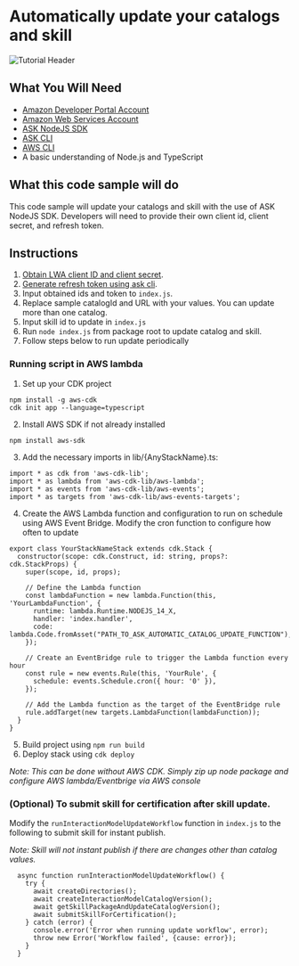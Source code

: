 Automatically update your catalogs and skill 
=============

![Tutorial Header](https://m.media-amazon.com/images/G/01/mobile-apps/dex/alexa/alexa-skills-kit/tutorials/fact/header._TTH_.png)


## What You Will Need
*  [Amazon Developer Portal Account](http://developer.amazon.com)
*  [Amazon Web Services Account](http://aws.amazon.com/)
*  [ASK NodeJS SDK](https://github.com/alexa/alexa-skills-kit-sdk-for-nodejs)
*  [ASK CLI](https://developer.amazon.com/en-US/docs/alexa/smapi/quick-start-alexa-skills-kit-command-line-interface.html)
*  [AWS CLI](https://docs.aws.amazon.com/cli/latest/userguide/getting-started-install.html)
*  A basic understanding of Node.js and TypeScript

## What this code sample will do
This code sample will update your catalogs and skill with the use of ASK NodeJS SDK. Developers will need to provide their own client id, client secret, and refresh token.

## Instructions
1. [Obtain LWA client ID and client secret](https://developer.amazon.com/en-US/docs/alexa/smapi/get-access-token-smapi.html#configure-lwa-security-profile).
2. [Generate refresh token using ask cli](https://developer.amazon.com/en-US/docs/alexa/smapi/ask-cli-command-reference.html#generate-lwa-tokens).
3. Input obtained ids and token to `index.js`.
4. Replace sample catalogId and URL with your values. You can update more than one catalog.
5. Input skill id to update in `index.js`
6. Run `node index.js` from package root to update catalog and skill.
7. Follow steps below to run update periodically

### Running script in AWS lambda
1. Set up your CDK project

```
npm install -g aws-cdk
cdk init app --language=typescript
```

2. Install AWS SDK if not already installed

```
npm install aws-sdk
```

3. Add the necessary imports in lib/{AnyStackName}.ts:

```
import * as cdk from 'aws-cdk-lib';
import * as lambda from 'aws-cdk-lib/aws-lambda';
import * as events from 'aws-cdk-lib/aws-events';
import * as targets from 'aws-cdk-lib/aws-events-targets';
```

4. Create the AWS Lambda function and configuration to run on schedule using AWS Event Bridge. Modify the cron function to configure how often to update

```
export class YourStackNameStack extends cdk.Stack {
  constructor(scope: cdk.Construct, id: string, props?: cdk.StackProps) {
    super(scope, id, props);

    // Define the Lambda function
    const lambdaFunction = new lambda.Function(this, 'YourLambdaFunction', {
      runtime: lambda.Runtime.NODEJS_14_X,
      handler: 'index.handler',
      code: lambda.Code.fromAsset("PATH_TO_ASK_AUTOMATIC_CATALOG_UPDATE_FUNCTION"),
    });

    // Create an EventBridge rule to trigger the Lambda function every hour
    const rule = new events.Rule(this, 'YourRule', {
      schedule: events.Schedule.cron({ hour: '0' }),
    });

    // Add the Lambda function as the target of the EventBridge rule
    rule.addTarget(new targets.LambdaFunction(lambdaFunction));
  }
}

```

5. Build project using `npm run build`
6. Deploy stack using `cdk deploy`

*Note: This can be done without AWS CDK. Simply zip up node package and configure AWS lambda/Eventbrige via AWS console*

### (Optional) To submit skill for certification after skill update.
Modify the `runInteractionModelUpdateWorkflow` function in `index.js` to the following to submit skill for instant publish.

*Note: Skill will not instant publish if there are changes other than catalog values.*

```
  async function runInteractionModelUpdateWorkflow() {
    try {
      await createDirectories();
      await createInteractionModelCatalogVersion();
      await getSkillPackageAndUpdateCatalogVersion();
      await submitSkillForCertification(); 
    } catch (error) {
      console.error('Error when running update workflow', error);
      throw new Error('Workflow failed', {cause: error});
    }
  }
```
